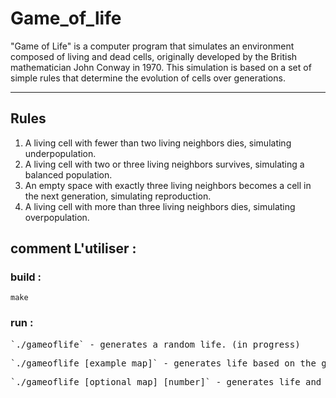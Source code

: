 # Game_of_life

"Game of Life" is a computer program that simulates an environment composed of living and dead cells, originally developed by the British mathematician John Conway in 1970. This simulation is based on a set of simple rules that determine the evolution of cells over generations.

------------------------------------------------------------------------------------

## Rules

1.  A living cell with fewer than two living neighbors dies, simulating underpopulation.
2.  A living cell with two or three living neighbors survives, simulating a balanced population.
3.  An empty space with exactly three living neighbors becomes a cell in the next generation, simulating reproduction.
4.  A living cell with more than three living neighbors dies, simulating overpopulation.


## comment L'utiliser :

### build :

`make`

### run :

<pre>`./gameoflife` - generates a random life. (in progress)<br></pre>
<pre>`./gameoflife [example_map]` - generates life based on the given map. (in progress)<br></pre>
<pre>`./gameoflife [optional_map] [number]` - generates life and only displays the requested life cycle. (in progress)<br></pre>
